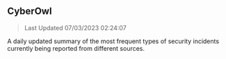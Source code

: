 ## CyberOwl 
> Last Updated 07/03/2023 02:24:07 


A daily updated summary of the most frequent types of security incidents currently being reported from different sources.

